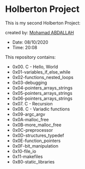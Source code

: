 # Holberton Project

This is my second Holberton Project:

created by: [Mohamad ABDALLAH](https://www.linkedin.com/in/m-abdallah/)

* Date: 08/10/2020
* Time: 20:08

This repository contains:

* 0x00. C - Hello, World
* 0x01-variables_if_else_while
* 0x02-functions_nested_loops
* 0x03-debugging
* 0x04-pointers_arrays_strings
* 0x05-pointers_arrays_strings
* 0x06-pointers_arrays_strings
* 0x07. C - Recursion
* 0x08. C - Variadic functions
* 0x09-argc_argv
* 0x0A-malloc_free
* 0x0B-more_malloc_free
* 0x0C-preprocessor
* 0x0D-structures_typedef
* 0x0E-function_pointers
* 0x0F-bit_manipulation
* 0x10-file_io
* 0x11-makefiles
* 0x80-static_libraries

